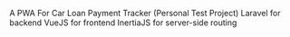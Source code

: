 A PWA For Car Loan Payment Tracker (Personal Test Project)
Laravel for backend
VueJS for frontend
InertiaJS for server-side routing
